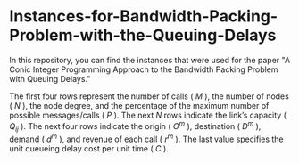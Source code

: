 # Instances-for-Bandwidth-Packing-Problem-with-the-Queuing-Delays

In this repository, you can find the instances that were used for the paper "A Conic Integer Programming Approach to the Bandwidth Packing Problem with Queuing Delays."

The first four rows represent the number of calls ( $M$ ), the number of nodes ( $N$ ), the node degree, and the percentage of the maximum number of possible messages/calls ( $P$ ). 
The next $N$ rows indicate the link’s capacity ( $Q_{ij}$ ). The next four rows indicate the origin ( $O^m$ ), destination ( $D^m$ ), demand ( $d^m$ ), and revenue of each call ( $r^m$ ). The last value specifies the unit queueing delay cost per unit time ( $C$ ).

